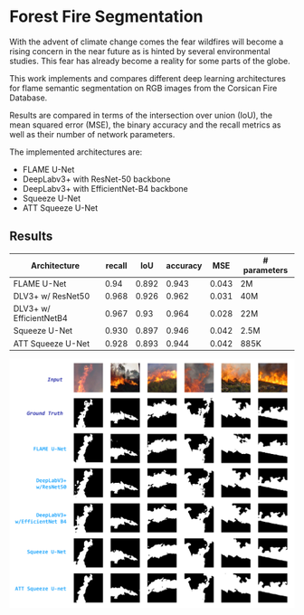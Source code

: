 # Forest Fire Segmentation

With the advent of climate change comes the fear wildfires will become a rising concern in the near future as is hinted by several environmental studies. This fear has
already become a reality for some parts of the globe.

This work implements and compares different deep learning architectures for flame semantic segmentation on RGB images from the Corsican Fire Database.

Results are compared in terms of the intersection over union (IoU), the mean squared error (MSE), the binary accuracy and
the recall metrics as well as their number of network parameters. 

The implemented architectures are:
* FLAME U-Net
* DeepLabv3+ with ResNet-50 backbone
* DeepLabv3+ with EfficientNet-B4 backbone
* Squeeze U-Net 
* ATT Squeeze U-Net

## Results
Architecture | recall | IoU | accuracy | MSE | # parameters
------------ | -------|-----|----------|-----|-------------
FLAME U-Net | 0.94 | 0.892 | 0.943 | 0.043 | 2M
DLV3+ w/ ResNet50 | 0.968 | 0.926 | 0.962 | 0.031 | 40M
DLV3+ w/ EfficientNetB4 | 0.967 | 0.93 | 0.964 | 0.028 | 22M
Squeeze U-Net | 0.930 | 0.897 | 0.946 | 0.042 | 2.5M
ATT Squeeze U-Net | 0.928 | 0.893 | 0.944 | 0.042 | 885K

![Results](/figures/prediction_plate.png)

